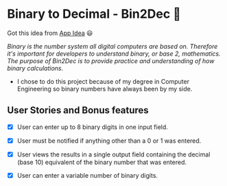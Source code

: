 # Binary to Decimal - Bin2Dec 🧐
 
Got this idea from [App Idea](https://github.com/florinpop17/app-ideas/blob/master/Projects/1-Beginner/Bin2Dec-App.md) 😃

*Binary is the number system all digital computers are based on. Therefore it's important for developers to understand binary, or base 2, mathematics. The purpose of Bin2Dec is to provide practice and understanding of how binary calculations.*

- I chose to do this project because of my degree in Computer Engineering so binary numbers have always been by my side. 

## User Stories and Bonus features

-   [x] User can enter up to 8 binary digits in one input field.
-   [x] User must be notified if anything other than a 0 or 1 was entered.
-   [x] User views the results in a single output field containing the decimal (base 10) equivalent of the binary number that was entered.
-   [x] User can enter a variable number of binary digits.


